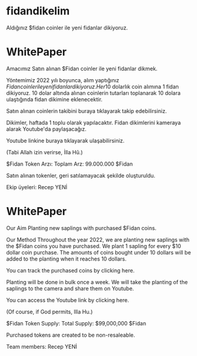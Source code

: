 # fidandikelim
Aldığınız $fidan coinler ile yeni fidanlar dikiyoruz.

# WhitePaper
Amacımız
Satın alınan $Fidan coinler ile yeni fidanlar dikmek.

Yöntemimiz
2022 yılı boyunca, alım yaptığınız $Fidan coinler ile yeni fidanlar dikiyoruz. Her 10$ dolarlık coin alımına 1 fidan dikiyoruz. 10 dolar altında alınan coinlerin tutarları toplanarak 10 dolara ulaştığında fidan dikimine eklenecektir.

Satın alınan coinlerin takibini buraya tıklayarak takip edebilirsiniz.

Dikimler, haftada 1 toplu olarak yapılacaktır. Fidan dikimlerini kameraya alarak Youtube'da paylaşacağız.

Youtube linkine buraya tıklayarak ulaşabilirsiniz.

(Tabi Allah izin verirse, İlla Hû.)

$Fidan Token Arzı:
Toplam Arz: 99.000.000 $Fidan

Satın alınan tokenler, geri satılamayacak şekilde oluşturuldu.

Ekip üyeleri: Recep YENİ



# WhitePaper
Our Aim
Planting new saplings with purchased $Fidan coins.

Our Method
Throughout the year 2022, we are planting new saplings with the $Fidan coins you have purchased. We plant 1 sapling for every $10 dollar coin purchase. The amounts of coins bought under 10 dollars will be added to the planting when it reaches 10 dollars.

You can track the purchased coins by clicking here.

Planting will be done in bulk once a week. We will take the planting of the saplings to the camera and share them on Youtube.

You can access the Youtube link by clicking here.

(Of course, if God permits, Illa Hu.)

$Fidan Token Supply:
Total Supply: $99,000,000 $Fidan

Purchased tokens are created to be non-resaleable.

Team members: Recep YENİ
